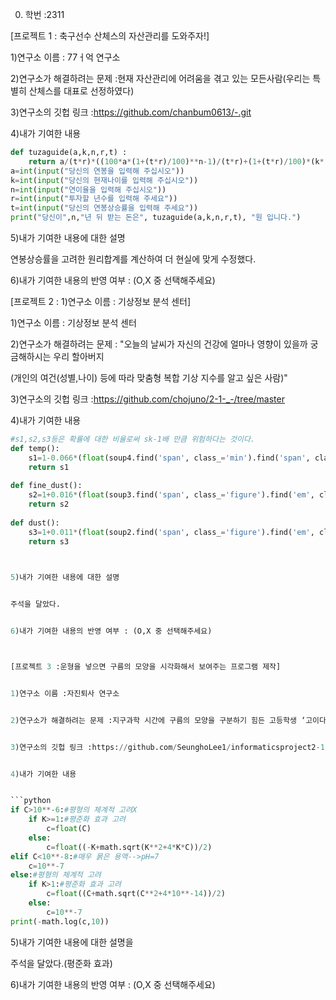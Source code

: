 0. 학번 :2311



[프로젝트 1 : 축구선수 산체스의 자산관리를 도와주자!]


1)연구소 이름 : 77ㅓ억 연구소


2)연구소가 해결하려는 문제 :현재 자산관리에 어려움을 겪고 있는 모든사람(우리는 특별히 산체스를 대표로 선정하였다)


3)연구소의 깃헙 링크 :https://github.com/chanbum0613/-.git


4)내가 기여한 내용


```python  
def tuzaguide(a,k,n,r,t) :
    return a/(t*r)*((100*a*(1+(t*r)/100)**n-1)/(t*r)+(1+(t*r)/100)*(k*(1+(t*r)/100)-k-n))
a=int(input("당신의 연봉을 입력해 주십시오"))
k=int(input("당신의 현재나이를 입력해 주십시오"))
n=int(input("연이율을 입력해 주십시오"))
r=int(input("투자할 년수를 입력해 주세요"))
t=int(input("당신의 연봉상승률을 입력해 주세요"))
print("당신이",n,"년 뒤 받는 돈은", tuzaguide(a,k,n,r,t), "원 입니다.")
```


5)내가 기여한 내용에 대한 설명


연봉상승률을 고려한 원리합계를 계산하여 더 현실에 맞게 수정했다.


6)내가 기여한 내용의 반영 여부 : (O,X 중 선택해주세요)



[프로젝트 2 : 1)연구소 이름 : 기상정보 분석 센터]


1)연구소 이름 : 기상정보 분석 센터


2)연구소가 해결하려는 문제 : "오늘의 날씨가 자신의 건강에 얼마나 영향이 있을까 궁금해하시는 우리 할아버지


(개인의 여건(성별,나이) 등에 따라 맞춤형 복합 기상 지수를  알고 싶은 사람)"


3)연구소의 깃헙 링크 :https://github.com/chojuno/2-1-_-/tree/master


4)내가 기여한 내용


```python
#s1,s2,s3등은 확률에 대한 비율로써 sk-1배 만큼 위험하다는 것이다.
def temp():
    s1=1-0.066*(float(soup4.find('span', class_='min').find('span', class_='num').text) -float(soup5.find('span', class_='max').find('span', class_='num').text))
    return s1
 
def fine_dust():
    s2=1+0.016*(float(soup3.find('span', class_='figure').find('em', class_='main_figure').text))
    return s2
 
def dust():
    s3=1+0.011*(float(soup2.find('span', class_='figure').find('em', class_='main_figure').text))
    return s3
 


5)내가 기여한 내용에 대한 설명


주석을 달았다.


6)내가 기여한 내용의 반영 여부 : (O,X 중 선택해주세요)



[프로젝트 3 :운형을 넣으면 구름의 모양을 시각화해서 보여주는 프로그램 제작]


1)연구소 이름 :자진퇴사 연구소


2)연구소가 해결하려는 문제 :지구과학 시간에 구름의 모양을 구분하기 힘든 고등학생 ‘고이다’의 문제를 해결하기 위해 만들어졌습니다.


3)연구소의 깃헙 링크 :https://github.com/SeunghoLee1/informaticsproject2-1


4)내가 기여한 내용


```python
if C>10**-6:#평형의 체계적 고려X
    if K>=1:#평준화 효과 고려
        c=float(C)
    else:
        c=float((-K+math.sqrt(K**2+4*K*C))/2)
elif C<10**-8:#매우 묽은 용액-->pH=7
    c=10**-7
else:#평형의 체계적 고려
    if K>1:#평준화 효과 고려
        c=float((C+math.sqrt(C**2+4*10**-14))/2)
    else:
        c=10**-7
print(-math.log(c,10))
```


5)내가 기여한 내용에 대한 설명을 


주석을 달았다.(평준화 효과)


6)내가 기여한 내용의 반영 여부 : (O,X 중 선택해주세요)
